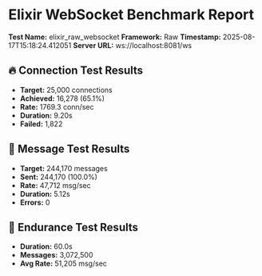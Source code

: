 # Elixir WebSocket Benchmark Report

**Test Name:** elixir_raw_websocket
**Framework:** Raw
**Timestamp:** 2025-08-17T15:18:24.412051
**Server URL:** ws://localhost:8081/ws

## 🔥 Connection Test Results

- **Target:** 25,000 connections
- **Achieved:** 16,278 (65.1%)
- **Rate:** 1769.3 conn/sec
- **Duration:** 9.20s
- **Failed:** 1,822

## 🌊 Message Test Results

- **Target:** 244,170 messages
- **Sent:** 244,170 (100.0%)
- **Rate:** 47,712 msg/sec
- **Duration:** 5.12s
- **Errors:** 0

## 💪 Endurance Test Results

- **Duration:** 60.0s
- **Messages:** 3,072,500
- **Avg Rate:** 51,205 msg/sec

